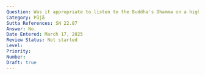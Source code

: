 ```yaml
---
Question: Was it appropriate to listen to the Buddha's Dhamma on a high seat?
Category: Pūjā
Sutta References: SN 22.87
Answer: No.
Date Entered: March 17, 2025
Review Status: Not started
Level: 
Priority: 
Number: 
Draft: true
---
```

